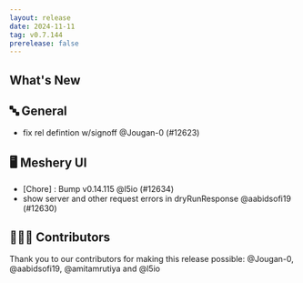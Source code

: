 ```yaml
---
layout: release
date: 2024-11-11
tag: v0.7.144
prerelease: false
---
```


## What's New
## 🔤 General
- fix rel defintion w/signoff @Jougan-0 (#12623)

## 🖥 Meshery UI

- [Chore] : Bump v0.14.115 @l5io (#12634)
- show server and other request errors in dryRunResponse @aabidsofi19 (#12630)

## 👨🏽‍💻 Contributors

Thank you to our contributors for making this release possible:
@Jougan-0, @aabidsofi19, @amitamrutiya and @l5io

